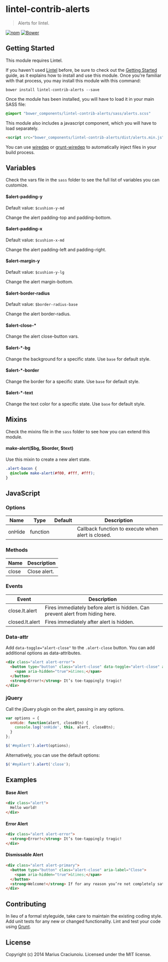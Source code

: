 lintel-contrib-alerts
=====================

> Alerts for lintel.

[![npm](https://img.shields.io/npm/v/lintel-contrib-alerts.svg)](https://www.npmjs.com/package/lintel-contrib-alerts)
[![Bower](https://img.shields.io/bower/v/lintel-contrib-alerts.svg)](https://github.com/lintelio/lintel-contrib-alerts)


## Getting Started
This module requires Lintel.

If you haven't used [Lintel](http://lintel.io/) before, be sure to check out the [Getting Started](http://lintel.io/getting-started) guide, as it explains how to install and use this module. Once you're familiar with that process, you may install this module with this command:

```shell
bower install lintel-contrib-alerts --save
```

Once the module has been installed, you will have to load it in your main SASS file:

```scss
@import "bower_components/lintel-contrib-alerts/sass/alerts.scss"
```

This module also includes a javascript component, which you will have to load separately.

```html
<script src="bower_components/lintel-contrib-alerts/dist/alerts.min.js" type="text/javascript"></script>
```

You can use [wiredep](https://github.com/taptapship/wiredep) or [grunt-wiredep](https://github.com/stephenplusplus/grunt-wiredep) to automatically inject files in your build process.


## Variables
Check the vars file in the `sass` folder to see the full list of variables you can customize.

#### $alert-padding-y
Default value: `$cushion-y-md`  

Change the alert padding-top and padding-bottom.

#### $alert-padding-x
Default value: `$cushion-x-md`  

Change the alert padding-left and padding-right.

#### $alert-margin-y
Default value: `$cushion-y-lg`  

Change the alert margin-bottom.

#### $alert-border-radius
Default value: `$border-radius-base`  

Change the alert border-radius.

#### $alert-close-*
Change the alert close-button vars.

#### $alert-*-bg
Change the background for a specific state. Use `base` for default style.

#### $alert-*-border
Change the border for a specific state. Use `base` for default style.

#### $alert-*-text
Change the text color for a specific state. Use `base` for default style.


## Mixins
Check the mixins file in the `sass` folder to see how you can extend this module.

#### make-alert($bg, $border, $text)
Use this mixin to create a new alert state.

```scss
.alert-bacon {
  @include make-alert(#f00, #fff, #fff);
}
```


## JavaScript

### Options

Name      | Type                           | Default             | Description
--------- | ------------------------------ | ------------------- | -----------
onHide    | function                       |                     | Callback function to execute when alert is closed.


### Methods

Name      | Description
--------- | -----------
close     | Close alert.


### Events

Event                | Description
-------------------- | ------------------------------
close.lt.alert       | Fires immediately before alert is hidden. Can prevent alert from hiding here.
closed.lt.alert      | Fires immediately after alert is hidden.


### Data-attr
Add `data-toggle="alert-close"` to the `.alert-close` button.
You can add additional options as data-attributes.

```html
<div class="alert alert-error">
  <button type="button" class="alert-close" data-toggle="alert-close" aria-label="Close">
    <span aria-hidden="true">&times;</span>
  </button>
  <strong>Error!</strong> It’s toe-tappingly tragic!
</div>
```


### jQuery
Call the jQuery plugin on the alert, passing in any options.

```js
var options = {
  onHide: function(alert, closeBtn) {
    console.log('onHide', this, alert, closeBtn);
  }
};

$('#myAlert').alert(options);
```

Alternatively, you can use the default options:
```js
$('#myAlert').alert('close');
```


## Examples

#### Base Alert
```html
<div class="alert">
  Hello world!
</div>
```

#### Error Alert
```html
<div class="alert alert-error">
  <strong>Error!</strong> It’s toe-tappingly tragic!
</div>
```

#### Dismissable Alert
```html
<div class="alert alert-primary">
  <button type="button" class="alert-close" aria-label="Close">
    <span aria-hidden="true">&times;</span>
  </button>
  <strong>Welcome!</strong> If for any reason you’re not completely satisfied, I hate you.
</div>
```


## Contributing
In lieu of a formal styleguide, take care to maintain the existing coding style. Add unit tests for any new or changed functionality. Lint and test your code using [Grunt](http://gruntjs.com/).


## License
Copyright (c) 2014 Marius Craciunoiu. Licensed under the MIT license.
